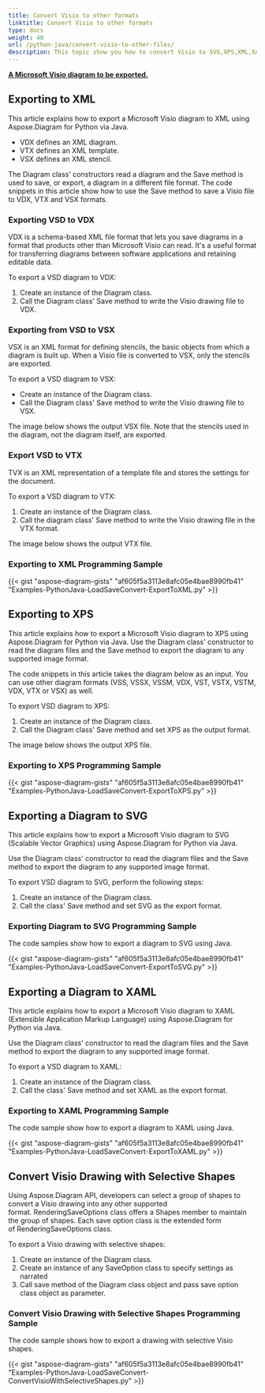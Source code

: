 ```yaml
---
title: Convert Visio to other formats 
linktitle: Convert Visio to other formats 
type: docs
weight: 40
url: /python-java/convert-visio-to-other-files/
description: This topic show you how to convert Visio to SVG,XPS,XML,XAML formats using Aspose.Diagram for Python via Java. Convert VSD, VSS, VDW, VST, VSDX, VSSX, VSTX, VSDM, VSTM, VSSM to SVG,XPS,XML,XAML with a few lines of code.
---
```


**[A Microsoft Visio diagram to be exported.](ExportToXML.vsd)**

## **Exporting to XML**
This article explains how to export a Microsoft Visio diagram to XML using Aspose.Diagram for Python via Java.

- VDX defines an XML diagram.
- VTX defines an XML template.
- VSX defines an XML stencil.

The Diagram class' constructors read a diagram and the Save method is used to save, or export, a diagram in a different file format. The code snippets in this article show how to use the Save method to save a Visio file to VDX, VTX and VSX formats.

### **Exporting VSD to VDX**
VDX is a schema-based XML file format that lets you save diagrams in a format that products other than Microsoft Visio can read. It's a useful format for transferring diagrams between software applications and retaining editable data.

To export a VSD diagram to VDX:

1. Create an instance of the Diagram class.
1. Call the Diagram class' Save method to write the Visio drawing file to VDX.

### **Exporting from VSD to VSX**
VSX is an XML format for defining stencils, the basic objects from which a diagram is built up. When a Visio file is converted to VSX, only the stencils are exported.

To export a VSD diagram to VSX:

- Create an instance of the Diagram class.
- Call the Diagram class' Save method to write the Visio drawing file to VSX.

The image below shows the output VSX file. Note that the stencils used in the diagram, not the diagram itself, are exported.

### **Export VSD to VTX**
TVX is an XML representation of a template file and stores the settings for the document.

To export a VSD diagram to VTX:

1. Create an instance of the Diagram class.
1. Call the diagram class' Save method to write the Visio drawing file in the VTX format.

The image below shows the output VTX file.

### **Exporting to XML Programming Sample**
{{< gist "aspose-diagram-gists" "af605f5a3113e8afc05e4bae8990fb41" "Examples-PythonJava-LoadSaveConvert-ExportToXML.py" >}}

## **Exporting to XPS**
This article explains how to export a Microsoft Visio diagram to XPS using Aspose.Diagram for Python via Java.
Use the Diagram class' constructor to read the diagram files and the Save method to export the diagram to any supported image format.

The code snippets in this article takes the diagram below as an input. You can use other diagram formats (VSS, VSSX, VSSM, VDX, VST, VSTX, VSTM, VDX, VTX or VSX) as well.

To export VSD diagram to XPS:

1. Create an instance of the Diagram class.
1. Call the Diagram class' Save method and set XPS as the output format.

The image below shows the output XPS file.

### **Exporting to XPS Programming Sample**
{{< gist "aspose-diagram-gists" "af605f5a3113e8afc05e4bae8990fb41" "Examples-PythonJava-LoadSaveConvert-ExportToXPS.py" >}}

## **Exporting a Diagram to SVG**
This article explains how to export a Microsoft Visio diagram to SVG (Scalable Vector Graphics) using Aspose.Diagram for Python via Java.

Use the Diagram class' constructor to read the diagram files and the Save method to export the diagram to any supported image format.

To export VSD diagram to SVG, perform the following steps:

1. Create an instance of the Diagram class.
1. Call the class' Save method and set SVG as the export format.

### **Exporting Diagram to SVG Programming Sample**
The code samples show how to export a diagram to SVG using Java.

{{< gist "aspose-diagram-gists" "af605f5a3113e8afc05e4bae8990fb41" "Examples-PythonJava-LoadSaveConvert-ExportToSVG.py" >}}

## **Exporting a Diagram to XAML**
This article explains how to export a Microsoft Visio diagram to XAML (Extensible Application Markup Language) using Aspose.Diagram for Python via Java.

Use the Diagram class' constructor to read the diagram files and the Save method to export the diagram to any supported image format.

To export a VSD diagram to XAML:

1. Create an instance of the Diagram class.
1. Call the class' Save method and set XAML as the export format.

### **Exporting to XAML Programming Sample**
The code sample show how to export a diagram to XAML using Java.

{{< gist "aspose-diagram-gists" "af605f5a3113e8afc05e4bae8990fb41" "Examples-PythonJava-LoadSaveConvert-ExportToXAML.py" >}}

## **Convert Visio Drawing with Selective Shapes**
Using Aspose.Diagram API, developers can select a group of shapes to convert a Visio drawing into any other supported format. RenderingSaveOptions class offers a Shapes member to maintain the group of shapes. Each save option class is the extended form of RenderingSaveOptions class.

To export a Visio drawing with selective shapes:

1. Create an instance of the Diagram class.
1. Create an instance of any SaveOption class to specify settings as narrated
1. Call save method of the Diagram class object and pass save option class object as parameter.

### **Convert Visio Drawing with Selective Shapes Programming Sample**
The code sample shows how to export a drawing with selective Visio shapes.

{{< gist "aspose-diagram-gists" "af605f5a3113e8afc05e4bae8990fb41" "Examples-PythonJava-LoadSaveConvert-ConvertVisioWithSelectiveShapes.py" >}}